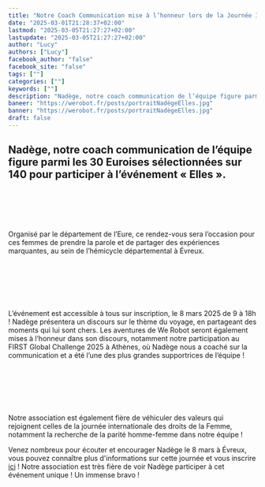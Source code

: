 ```yaml
---
title: "Notre Coach Communication mise à l’honneur lors de la Journée Internationale des droits de la Femme !"
date: "2025-03-01T21:28:37+02:00"
lastmod: "2025-03-05T21:27:27+02:00"
lastupdate: "2025-03-05T21:27:27+02:00"
author: "Lucy"
authors: ["Lucy"]
facebook_author: "false"
facebook_site: "false"
tags: [""]
categories: [""]
keywords: [""]
description: "Nadège, notre coach communication de l’équipe figure parmi les 30 Euroises sélectionnées sur 140 pour participer à l’événement « Elles »."
baneer: "https://werobot.fr/posts/portraitNadègeElles.jpg"
banner: "https://werobot.fr/posts/portraitNadègeElles.jpg"
draft: false
---
```

## Nadège, notre coach communication de l’équipe figure parmi les 30 Euroises sélectionnées sur 140 pour participer à l’événement « Elles ». 
<br><br>
<center>
<div style="width: 100%; max-width: 700px;">
<img src="https://werobot.fr/posts/portraitNadègeElles.jpg" alt="">
</div>
</center>
<br><br>
Organisé par le département de l’Eure, ce rendez-vous sera l’occasion pour ces femmes de prendre la parole et de partager des expériences marquantes, au sein de l’hémicycle départemental à Évreux.










<br><br>
<center>
<div style="width: 100%; max-width: 700px;">
<img src="https://werobot.fr/posts/Elles.jpg" alt="">
</div>
</center>
<br><br>



L’événement est accessible à tous sur inscription, le 8 mars 2025 de 9 à 18h ! Nadège présentera un discours sur le thème du voyage, en partageant des moments qui lui sont chers. Les aventures de We Robot seront également mises à l’honneur dans son discours, notamment notre participation au FIRST Global Challenge 2025 à Athènes, où Nadège nous a coaché sur la communication et a été l’une des plus grandes supportrices de l’équipe !


<br><br>
<center>
<div style="width: 100%; max-width: 700px;">
<img src="https://werobot.fr/posts/nadegefgc.jpg" alt="">
</div>
</center>
<br><br>


Notre association est également fière de véhiculer des valeurs qui rejoignent celles de la journée internationale des droits de la Femme, notamment la recherche de la parité homme-femme dans notre équipe ! 

Venez nombreux pour écouter et encourager Nadège le 8 mars à Évreux, vous pouvez connaître plus d'informations sur cette journée et  vous inscrire [ici](https://eureennormandie.fr/evenement/femmes-8-mars-eure/) ! Notre association est très fière de voir Nadège participer à cet événement unique ! Un immense bravo !




